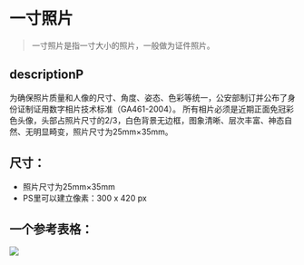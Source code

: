 # 一寸照片
> 一寸照片是指一寸大小的照片，一般做为证件照片。

## descriptionP
为确保照片质量和人像的尺寸、角度、姿态、色彩等统一，公安部制订并公布了身份证制证用数字相片技术标准（GA461-2004）。
所有相片必须是近期正面免冠彩色头像，头部占照片尺寸的2/3，白色背景无边框，图象清晰、层次丰富、神态自然、无明显畸变，照片尺寸为25mm×35mm。

## 尺寸：
- 照片尺寸为25mm×35mm
- PS里可以建立像素：300 x 420 px

## 一个参考表格：
![](https://ws2.sinaimg.cn/large/006tNbRwly1fx7mesdkesj30bk08djsl.jpg)